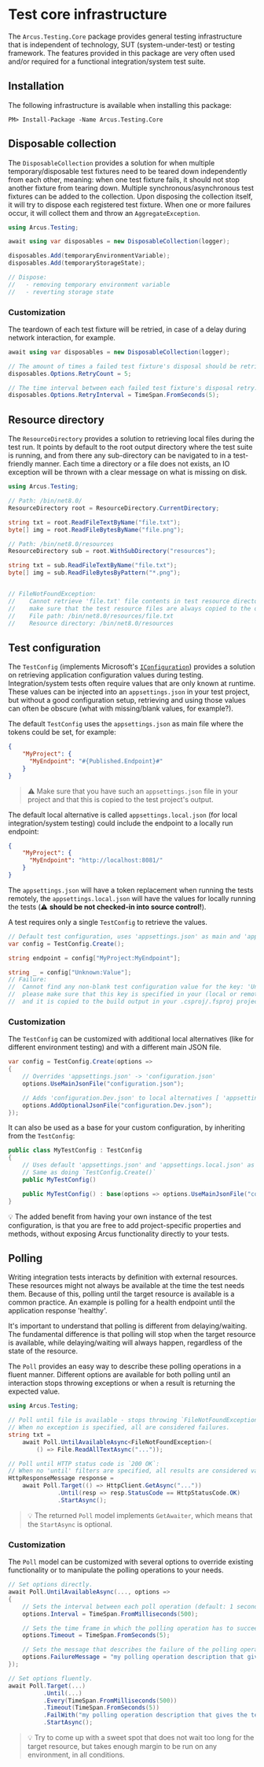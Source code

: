 # Test core infrastructure

The `Arcus.Testing.Core` package provides general testing infrastructure that is independent of technology, SUT (system-under-test) or testing framework.
The features provided in this package are very often used and/or required for a functional integration/system test suite.

## Installation

The following infrastructure is available when installing this package:

```shell
PM> Install-Package -Name Arcus.Testing.Core
```

## Disposable collection

The `DisposableCollection` provides a solution for when multiple temporary/disposable test fixtures need to be teared down independently from each other, meaning: when one test fixture fails, it should not stop another fixture from tearing down. Multiple synchronous/asynchronous test fixtures can be added to the collection. Upon disposing the collection itself, it will try to dispose each registered test fixture. When one or more failures occur, it will collect them and throw an `AggregateException`.

```csharp
using Arcus.Testing;

await using var disposables = new DisposableCollection(logger);

disposables.Add(temporaryEnvironmentVariable);
disposables.Add(temporaryStorageState);

// Dispose:
//   - removing temporary environment variable
//   - reverting storage state
```

### Customization

The teardown of each test fixture will be retried, in case of a delay during network interaction, for example.

```csharp
await using var disposables = new DisposableCollection(logger);

// The amount of times a failed test fixture's disposal should be retried.
disposables.Options.RetryCount = 5;

// The time interval between each failed test fixture's disposal retry.
disposables.Options.RetryInterval = TimeSpan.FromSeconds(5);
```

## Resource directory

The `ResourceDirectory` provides a solution to retrieving local files during the test run. It points by default to the root output directory where the test suite is running, and from there any sub-directory can be navigated to in a test-friendly manner. Each time a directory or a file does not exists, an IO exception will be thrown with a clear message on what is missing on disk.

```csharp
using Arcus.Testing;

// Path: /bin/net8.0/
ResourceDirectory root = ResourceDirectory.CurrentDirectory;

string txt = root.ReadFileTextByName("file.txt");
byte[] img = root.ReadFileBytesByName("file.png");

// Path: /bin/net8.0/resources
ResourceDirectory sub = root.WithSubDirectory("resources");

string txt = sub.ReadFileTextByName("file.txt");
byte[] img = sub.ReadFileBytesByPattern("*.png");


// FileNotFoundException: 
//    Cannot retrieve 'file.txt' file contents in test resource directory 'resources' because it does not exists,
//    make sure that the test resource files are always copied to the output before loading their contents.
//    File path: /bin/net8.0/resources/file.txt
//    Resource directory: /bin/net8.0/resources
```

## Test configuration

The `TestConfig` (implements Microsoft's [`IConfiguration`](https://learn.microsoft.com/en-us/dotnet/api/microsoft.extensions.configuration.iconfiguration)) provides a solution on retrieving application configuration values during testing. Integration/system tests often require values that are only known at runtime. These values can be injected into an `appsettings.json` in your test project, but without a good configuration setup, retrieving and using those values can often be obscure (what with missing/blank values, for example?).

The default `TestConfig` uses the `appsettings.json` as main file where the tokens could be set, for example:
```json
{
    "MyProject": {
      "MyEndpoint": "#{Published.Endpoint}#"
    }
}
```

> ⚠️ Make sure that you have such an `appsettings.json` file in your project and that this is copied to the test project's output. 

The default local alternative is called `appsettings.local.json` (for local integration/system testing) could include the endpoint to a locally run endpoint:
```json
{
    "MyProject": {
      "MyEndpoint": "http://localhost:8081/"
    }
}
```

The `appsettings.json` will have a token replacement when running the tests remotely, the `appsettings.local.json` will have the values for locally running the tests (⚠️ **should be not checked-in into source control!**).

A test requires only a single `TestConfig` to retrieve the values.
```csharp
// Default test configuration, uses 'appsettings.json' as main and 'appsettings.local.json' as single local alternative.
var config = TestConfig.Create();

string endpoint = config["MyProject:MyEndpoint"];

string _ = config["Unknown:Value"];
// Failure:
//  Cannot find any non-blank test configuration value for the key: 'Unknown:Value', 
//  please make sure that this key is specified in your (local or remote) 'appsettings.json' file 
//  and it is copied to the build output in your .csproj/.fsproj project file: <CopyToOutputDirectory>Always/CopyToOutputDirectory>
```

### Customization

The `TestConfig` can be customized with additional local alternatives (like for different environment testing) and with a different main JSON file.

```csharp
var config = TestConfig.Create(options =>
{
    // Overrides 'appsettings.json' -> 'configuration.json'
    options.UseMainJsonFile("configuration.json");

    // Adds 'configuration.Dev.json' to local alternatives [ 'appsettings.local.json' ]
    options.AddOptionalJsonFile("configuration.Dev.json");
});
```

It can also be used as a base for your custom configuration, by inheriting from the `TestConfig`:

```csharp
public class MyTestConfig : TestConfig
{
    // Uses default 'appsettings.json' and 'appsettings.local.json' as local alternative.
    // Same as doing `TestConfig.Create()`
    public MyTestConfig()

    public MyTestConfig() : base(options => options.UseMainJsonFile("configuration.json")) { }
}
```

💡 The added benefit from having your own instance of the test configuration, is that you are free to add project-specific properties and methods, without exposing Arcus functionality directly to your tests.

## Polling
Writing integration tests interacts by definition with external resources. These resources might not always be available at the time the test needs them. Because of this, polling until the target resource is available is a common practice. An example is polling for a health endpoint until the application response 'healthy'.

It's important to understand that polling is different from delaying/waiting. The fundamental difference is that polling will stop when the target resource is available, while delaying/waiting will always happen, regardless of the state of the resource.

The `Poll` provides an easy way to describe these polling operations in a fluent manner. Different options are available for both polling until an interaction stops throwing exceptions or when a result is returning the expected value.

```csharp
using Arcus.Testing;

// Poll until file is available - stops throwing `FileNotFoundException`:
// When no exception is specified, all are considered failures.
string txt = 
    await Poll.UntilAvailableAsync<FileNotFoundException>(
        () => File.ReadAllTextAsync("..."));

// Poll until HTTP status code is `200 OK`:
// When no 'until' filters are specified, all results are considered valid. 
HttpResponseMessage response = 
    await Poll.Target(() => HttpClient.GetAsync("..."))
              .Until(resp => resp.StatusCode == HttpStatusCode.OK)
              .StartAsync();
```

> 💡 The returned `Poll` model implements `GetAwaiter`, which means that the `StartAsync` is optional.

### Customization
The `Poll` model can be customized with several options to override existing functionality or to manipulate the polling operations to your needs.

```csharp
// Set options directly.
await Poll.UntilAvailableAsync(..., options =>
{
    // Sets the interval between each poll operation (default: 1 second).
    options.Interval = TimeSpan.FromMilliseconds(500);

    // Sets the time frame in which the polling operation has to succeed (default: 30 seconds).
    options.Timeout = TimeSpan.FromSeconds(5);

    // Sets the message that describes the failure of the polling operation.
    options.FailureMessage = "my polling operation description that gives the test failure more context";
});

// Set options fluently.
await Poll.Target(...)
          .Until(...)
          .Every(TimeSpan.FromMilliseconds(500))
          .Timeout(TimeSpan.FromSeconds(5))
          .FailWith("my polling operation description that gives the test failure more context")
          .StartAsync();
```

> 💡 Try to come up with a sweet spot that does not wait too long for the target resource, but takes enough margin to be run on any environment, in all conditions.